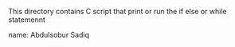 This directory contains C script that print or run the 
if else or 
while statemennt

name: Abdulsobur Sadiq

